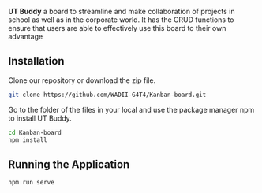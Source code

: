 **UT Buddy** a board to streamline and make collaboration of projects in school as well as in the corporate world. It has the CRUD functions to ensure that users are able to effectively use this board to their own advantage


## Installation

Clone our repository or download the zip file.

```bash
git clone https://github.com/WADII-G4T4/Kanban-board.git
```

Go to the folder of the files in your local and use the package manager npm to install UT Buddy.

```bash
cd Kanban-board
npm install 
```

## Running the Application 

```bash
npm run serve
```

